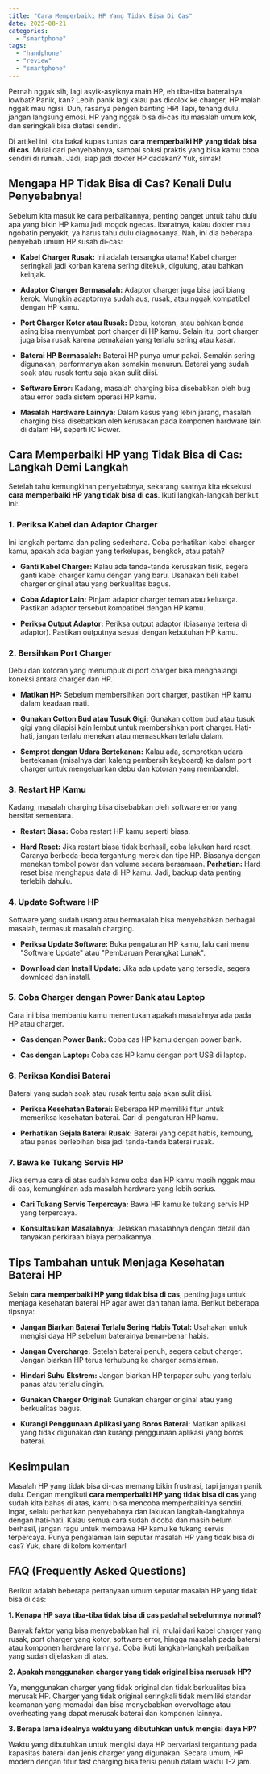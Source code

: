 ```yaml
---
title: "Cara Memperbaiki HP Yang Tidak Bisa Di Cas"
date: 2025-08-21
categories: 
  - "smartphone"
tags: 
  - "handphone"
  - "review"
  - "smartphone"
---
```


Pernah nggak sih, lagi asyik-asyiknya main HP, eh tiba-tiba baterainya lowbat? Panik, kan? Lebih panik lagi kalau pas dicolok ke charger, HP malah nggak mau ngisi. Duh, rasanya pengen banting HP! Tapi, tenang dulu, jangan langsung emosi. HP yang nggak bisa di-cas itu masalah umum kok, dan seringkali bisa diatasi sendiri.

Di artikel ini, kita bakal kupas tuntas **cara memperbaiki HP yang tidak bisa di cas**. Mulai dari penyebabnya, sampai solusi praktis yang bisa kamu coba sendiri di rumah. Jadi, siap jadi dokter HP dadakan? Yuk, simak!

## Mengapa HP Tidak Bisa di Cas? Kenali Dulu Penyebabnya!

Sebelum kita masuk ke cara perbaikannya, penting banget untuk tahu dulu apa yang bikin HP kamu jadi mogok ngecas. Ibaratnya, kalau dokter mau ngobatin penyakit, ya harus tahu dulu diagnosanya. Nah, ini dia beberapa penyebab umum HP susah di-cas:

- **Kabel Charger Rusak:** Ini adalah tersangka utama! Kabel charger seringkali jadi korban karena sering ditekuk, digulung, atau bahkan keinjak.
    
- **Adaptor Charger Bermasalah:** Adaptor charger juga bisa jadi biang kerok. Mungkin adaptornya sudah aus, rusak, atau nggak kompatibel dengan HP kamu.
    
- **Port Charger Kotor atau Rusak:** Debu, kotoran, atau bahkan benda asing bisa menyumbat port charger di HP kamu. Selain itu, port charger juga bisa rusak karena pemakaian yang terlalu sering atau kasar.
    
- **Baterai HP Bermasalah:** Baterai HP punya umur pakai. Semakin sering digunakan, performanya akan semakin menurun. Baterai yang sudah soak atau rusak tentu saja akan sulit diisi.
    
- **Software Error:** Kadang, masalah charging bisa disebabkan oleh bug atau error pada sistem operasi HP kamu.
    
- **Masalah Hardware Lainnya:** Dalam kasus yang lebih jarang, masalah charging bisa disebabkan oleh kerusakan pada komponen hardware lain di dalam HP, seperti IC Power.
    

## Cara Memperbaiki HP yang Tidak Bisa di Cas: Langkah Demi Langkah

Setelah tahu kemungkinan penyebabnya, sekarang saatnya kita eksekusi **cara memperbaiki HP yang tidak bisa di cas**. Ikuti langkah-langkah berikut ini:

### 1\. Periksa Kabel dan Adaptor Charger

Ini langkah pertama dan paling sederhana. Coba perhatikan kabel charger kamu, apakah ada bagian yang terkelupas, bengkok, atau patah?

- **Ganti Kabel Charger:** Kalau ada tanda-tanda kerusakan fisik, segera ganti kabel charger kamu dengan yang baru. Usahakan beli kabel charger original atau yang berkualitas bagus.
    
- **Coba Adaptor Lain:** Pinjam adaptor charger teman atau keluarga. Pastikan adaptor tersebut kompatibel dengan HP kamu.
    
- **Periksa Output Adaptor:** Periksa output adaptor (biasanya tertera di adaptor). Pastikan outputnya sesuai dengan kebutuhan HP kamu.
    

### 2\. Bersihkan Port Charger

Debu dan kotoran yang menumpuk di port charger bisa menghalangi koneksi antara charger dan HP.

- **Matikan HP:** Sebelum membersihkan port charger, pastikan HP kamu dalam keadaan mati.
    
- **Gunakan Cotton Bud atau Tusuk Gigi:** Gunakan cotton bud atau tusuk gigi yang dilapisi kain lembut untuk membersihkan port charger. Hati-hati, jangan terlalu menekan atau memasukkan terlalu dalam.
    
- **Semprot dengan Udara Bertekanan:** Kalau ada, semprotkan udara bertekanan (misalnya dari kaleng pembersih keyboard) ke dalam port charger untuk mengeluarkan debu dan kotoran yang membandel.
    

### 3\. Restart HP Kamu

Kadang, masalah charging bisa disebabkan oleh software error yang bersifat sementara.

- **Restart Biasa:** Coba restart HP kamu seperti biasa.
    
- **Hard Reset:** Jika restart biasa tidak berhasil, coba lakukan hard reset. Caranya berbeda-beda tergantung merek dan tipe HP. Biasanya dengan menekan tombol power dan volume secara bersamaan. **Perhatian:** Hard reset bisa menghapus data di HP kamu. Jadi, backup data penting terlebih dahulu.
    

### 4\. Update Software HP

Software yang sudah usang atau bermasalah bisa menyebabkan berbagai masalah, termasuk masalah charging.

- **Periksa Update Software:** Buka pengaturan HP kamu, lalu cari menu "Software Update" atau "Pembaruan Perangkat Lunak".
    
- **Download dan Install Update:** Jika ada update yang tersedia, segera download dan install.
    

### 5\. Coba Charger dengan Power Bank atau Laptop

Cara ini bisa membantu kamu menentukan apakah masalahnya ada pada HP atau charger.

- **Cas dengan Power Bank:** Coba cas HP kamu dengan power bank.
    
- **Cas dengan Laptop:** Coba cas HP kamu dengan port USB di laptop.
    

### 6\. Periksa Kondisi Baterai

Baterai yang sudah soak atau rusak tentu saja akan sulit diisi.

- **Periksa Kesehatan Baterai:** Beberapa HP memiliki fitur untuk memeriksa kesehatan baterai. Cari di pengaturan HP kamu.
    
- **Perhatikan Gejala Baterai Rusak:** Baterai yang cepat habis, kembung, atau panas berlebihan bisa jadi tanda-tanda baterai rusak.
    

### 7\. Bawa ke Tukang Servis HP

Jika semua cara di atas sudah kamu coba dan HP kamu masih nggak mau di-cas, kemungkinan ada masalah hardware yang lebih serius.

- **Cari Tukang Servis Terpercaya:** Bawa HP kamu ke tukang servis HP yang terpercaya.
    
- **Konsultasikan Masalahnya:** Jelaskan masalahnya dengan detail dan tanyakan perkiraan biaya perbaikannya.
    

## Tips Tambahan untuk Menjaga Kesehatan Baterai HP

Selain **cara memperbaiki HP yang tidak bisa di cas**, penting juga untuk menjaga kesehatan baterai HP agar awet dan tahan lama. Berikut beberapa tipsnya:

- **Jangan Biarkan Baterai Terlalu Sering Habis Total:** Usahakan untuk mengisi daya HP sebelum baterainya benar-benar habis.
    
- **Jangan Overcharge:** Setelah baterai penuh, segera cabut charger. Jangan biarkan HP terus terhubung ke charger semalaman.
    
- **Hindari Suhu Ekstrem:** Jangan biarkan HP terpapar suhu yang terlalu panas atau terlalu dingin.
    
- **Gunakan Charger Original:** Gunakan charger original atau yang berkualitas bagus.
    
- **Kurangi Penggunaan Aplikasi yang Boros Baterai:** Matikan aplikasi yang tidak digunakan dan kurangi penggunaan aplikasi yang boros baterai.
    

## Kesimpulan

Masalah HP yang tidak bisa di-cas memang bikin frustrasi, tapi jangan panik dulu. Dengan mengikuti **cara memperbaiki HP yang tidak bisa di cas** yang sudah kita bahas di atas, kamu bisa mencoba memperbaikinya sendiri. Ingat, selalu perhatikan penyebabnya dan lakukan langkah-langkahnya dengan hati-hati. Kalau semua cara sudah dicoba dan masih belum berhasil, jangan ragu untuk membawa HP kamu ke tukang servis terpercaya. Punya pengalaman lain seputar masalah HP yang tidak bisa di cas? Yuk, share di kolom komentar!

## FAQ (Frequently Asked Questions)

Berikut adalah beberapa pertanyaan umum seputar masalah HP yang tidak bisa di cas:

**1\. Kenapa HP saya tiba-tiba tidak bisa di cas padahal sebelumnya normal?**

Banyak faktor yang bisa menyebabkan hal ini, mulai dari kabel charger yang rusak, port charger yang kotor, software error, hingga masalah pada baterai atau komponen hardware lainnya. Coba ikuti langkah-langkah perbaikan yang sudah dijelaskan di atas.

**2\. Apakah menggunakan charger yang tidak original bisa merusak HP?**

Ya, menggunakan charger yang tidak original dan tidak berkualitas bisa merusak HP. Charger yang tidak original seringkali tidak memiliki standar keamanan yang memadai dan bisa menyebabkan overvoltage atau overheating yang dapat merusak baterai dan komponen lainnya.

**3\. Berapa lama idealnya waktu yang dibutuhkan untuk mengisi daya HP?**

Waktu yang dibutuhkan untuk mengisi daya HP bervariasi tergantung pada kapasitas baterai dan jenis charger yang digunakan. Secara umum, HP modern dengan fitur fast charging bisa terisi penuh dalam waktu 1-2 jam.
